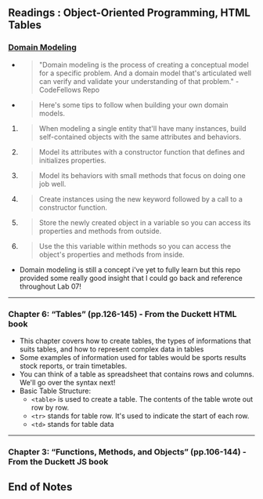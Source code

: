 ## Readings : Object-Oriented Programming, HTML Tables

### [Domain Modeling](https://github.com/codefellows/domain_modeling#domain-modeling)
- > "Domain modeling is the process of creating a conceptual model for a specific problem. And a domain model that's articulated well can verify and validate your understanding of that problem." - CodeFellows Repo
- > Here's some tips to follow when building your own domain models.

1. > When modeling a single entity that'll have many instances, build self-contained objects with the same attributes and behaviors.
2. > Model its attributes with a constructor function that defines and initializes properties.
3. > Model its behaviors with small methods that focus on doing one job well.
4. > Create instances using the new keyword followed by a call to a constructor function.
5. > Store the newly created object in a variable so you can access its properties and methods from outside.
6. > Use the this variable within methods so you can access the object's properties and methods from inside.
- Domain modeling is still a concept i've yet to fully learn but this repo provided some really good insight that I could go back and reference throughout Lab 07!

*** 

### Chapter 6: “Tables” (pp.126-145) - From the Duckett HTML book
- This chapter covers how to create tables, the types of informations that suits tables, and how to represent complex data in tables
- Some examples of information used for tables would be sports results stock reports, or train timetables.
- You can think of a table as spreadsheet that contains rows and columns. We'll go over the syntax next!
- Basic Table Structure:
  * `<table>` is used to create a table. The contents of the table wrote out row by row.
  * `<tr>` stands for table row. It's used to indicate the start of each row.
  * `<td>` stands for table data
***



### Chapter 3: “Functions, Methods, and Objects” (pp.106-144) - From the Duckett JS book





 ## End of Notes
